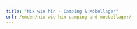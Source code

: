 ```yaml
---
title: "Nix wie hin - Camping & Möbellager"
url: /emden/nix-wie-hin-camping-und-moebellager/
---
```

